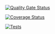 
[![Quality Gate Status](https://sonarcloud.io/api/project_badges/measure?project=ULL-ESIT-INF-DSI-2021_pe101_sockets&metric=alert_status)](https://sonarcloud.io/dashboard?id=ULL-ESIT-INF-DSI-2021_pe101_sockets)

[![Coverage Status](https://coveralls.io/repos/github/ULL-ESIT-INF-DSI-2021/pe101_sockets/badge.svg?branch=main)](https://coveralls.io/github/ULL-ESIT-INF-DSI-2021/pe101_sockets?branch=main)

[![Tests](https://github.com/ULL-ESIT-INF-DSI-2021/pe101_sockets/actions/workflows/tests.yml/badge.svg)](https://github.com/ULL-ESIT-INF-DSI-2021/pe101_sockets/actions/workflows/tests.yml)
